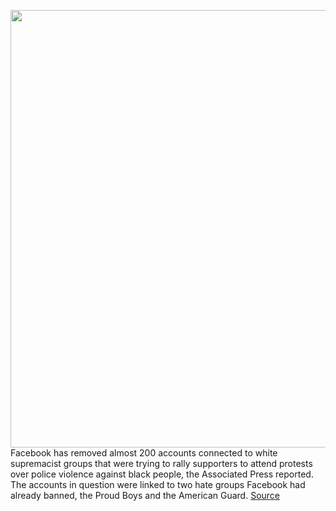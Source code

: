 <img src='https://cdn.vox-cdn.com/thumbor/mF45kydfUTqfDdb4EgyUp5dq9DI=/0x0:2040x1360/1200x800/filters:focal(857x517:1183x843)/cdn.vox-cdn.com/uploads/chorus_image/image/66904643/acastro_180720_1777_facebook_0001.0.jpg' width='700px' /><br/>
Facebook has removed almost 200 accounts connected to white supremacist groups that were trying to rally supporters to attend protests over police violence against black people, the Associated Press reported. The accounts in question were linked to two hate groups Facebook had already banned, the Proud Boys and the American Guard.
<a href='https://www.theverge.com/2020/6/7/21283011/facebook-deactivates-accounts-hate-groups'> Source <a/>